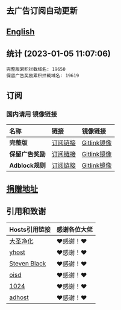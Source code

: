 ## 去广告订阅自动更新
## [English](./README_en.md)

## 统计 (2023-01-05 11:07:06)
```
完整版累积拦截域名: 19650
保留广告奖励累积拦截域名: 19619
```

## 订阅
### 国内请用 **镜像链接**  

| **名称** | **链接** | **镜像链接** |
| :-- | :-- | :-- |
| **完整版** | [订阅链接](https://raw.githubusercontent.com/lingeringsound/10007_auto/master/all) | [Gitlink镜像](https://code.gitlink.org.cn/api/v1/repos/keytoolazy/10007_auto/raw/all?ref=master) |
| **保留广告奖励** | [订阅链接](https://raw.githubusercontent.com/lingeringsound/10007_auto/master/reward) | [Gitlink镜像](https://code.gitlink.org.cn/api/v1/repos/keytoolazy/10007_auto/raw/reward?ref=master) |
| **Adblock规则** | [订阅链接](https://raw.githubusercontent.com/lingeringsound/10007_auto/master/adb.txt) | [Gitlink镜像](https://code.gitlink.org.cn/api/v1/repos/keytoolazy/10007_auto/raw/adb.txt?ref=master) |


## **[捐赠地址](https://github.com/lingeringsound/10007)**


## 引用和致谢
| **Hosts引用链接** | 感谢各位大佬 |
| :-- | :-- |
| [大圣净化](https://github.com/jdlingyu/ad-wars) | ❤感谢！❤ |
| [yhost](https://github.com/VeleSila/yhosts) | ❤感谢！❤ |
| [Steven Black](https://github.com/StevenBlack/hosts) | ❤感谢！❤ |
| [oisd](https://oisd.nl/howto) | ❤感谢！❤ |
| [1024](https://github.com/Goooler/1024_hosts) | ❤感谢！❤ |
| [adhost](https://github.com/E7KMbb/AD-hosts) | ❤感谢！❤ |

